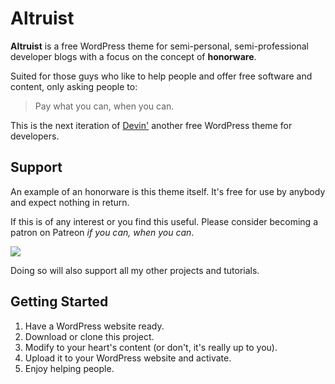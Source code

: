 # Altruist

**Altruist** is a free WordPress theme for semi-personal, semi-professional developer blogs with a focus on the concept of **honorware**.

Suited for those guys who like to help people and offer free software and content, only asking people to:

> Pay what you can, when you can.

This is the next iteration of [Devin'](https://github.com/japalekhin/devin-wp-theme) another free WordPress theme for developers.

## Support

An example of an honorware is this theme itself. It's free for use by anybody and expect nothing in return.

If this is of any interest or you find this useful. Please consider becoming a patron on Patreon *if you can, when you can*.

[![](https://jap.alekhin.io/wp-content/uploads/2019/03/become-patron-button.png)](https://www.patreon.com/bePatron?u=6507717)

Doing so will also support all my other projects and tutorials.

## Getting Started

1. Have a WordPress website ready.
2. Download or clone this project.
3. Modify to your heart's content (or don't, it's really up to you).
4. Upload it to your WordPress website and activate.
5. Enjoy helping people.
